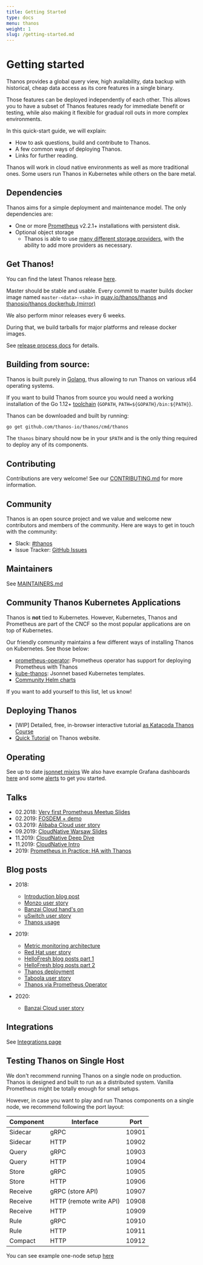 ```yaml
---
title: Getting Started
type: docs
menu: thanos
weight: 1
slug: /getting-started.md
---
```


# Getting started

Thanos provides a global query view, high availability, data backup with historical, cheap data access as its core features in a single binary.

Those features can be deployed independently of each other. This allows you to have a subset of Thanos features ready
for immediate benefit or testing, while also making it flexible for gradual roll outs in more complex environments.

In this quick-start guide, we will explain:

* How to ask questions, build and contribute to Thanos.
* A few common ways of deploying Thanos.
* Links for further reading.

Thanos will work in cloud native environments as well as more traditional ones. Some users run Thanos in Kubernetes while others on the bare metal.

## Dependencies

Thanos aims for a simple deployment and maintenance model. The only dependencies are:

* One or more [Prometheus](https://prometheus.io) v2.2.1+ installations with persistent disk.
* Optional object storage
  * Thanos is able to use [many different storage providers](storage.md), with the ability to add more providers as necessary.

## Get Thanos!

You can find the latest Thanos release [here](https://github.com/thanos-io/thanos/releases).

Master should be stable and usable. Every commit to master builds docker image named `master-<data>-<sha>` in
[quay.io/thanos/thanos](https://quay.io/repository/thanos/thanos) and [thanosio/thanos dockerhub (mirror)](https://hub.docker.com/r/thanosio/thanos)

We also perform minor releases every 6 weeks.

During that, we build tarballs for major platforms and release docker images.

See [release process docs](release-process.md) for details.

## Building from source:

Thanos is built purely in [Golang](https://golang.org/), thus allowing to run Thanos on various x64 operating systems.

If you want to build Thanos from source you would need a working installation of the Go 1.12+ [toolchain](https://github.com/golang/tools) (`GOPATH`, `PATH=${GOPATH}/bin:${PATH}`).

Thanos can be downloaded and built by running:

```bash
go get github.com/thanos-io/thanos/cmd/thanos
```

The `thanos` binary should now be in your `$PATH` and is the only thing required to deploy any of its components.

## Contributing

Contributions are very welcome! See our [CONTRIBUTING.md](/CONTRIBUTING.md) for more information.

## Community

Thanos is an open source project and we value and welcome new contributors and members
of the community. Here are ways to get in touch with the community:

* Slack: [#thanos](https://slack.cncf.io/)
* Issue Tracker: [GitHub Issues](https://github.com/thanos-io/thanos/issues)

## Maintainers

See [MAINTAINERS.md](/MAINTAINERS.md)

## Community Thanos Kubernetes Applications

Thanos is **not** tied to Kubernetes. However, Kubernetes, Thanos and Prometheus are part of the CNCF so the most popular applications are on top of Kubernetes.

Our friendly community maintains a few different ways of installing Thanos on Kubernetes. See those below:

* [prometheus-operator](https://github.com/coreos/prometheus-operator): Prometheus operator has support for deploying Prometheus with Thanos
* [kube-thanos](https://github.com/thanos-io/kube-thanos): Jsonnet based Kubernetes templates.
* [Community Helm charts](https://hub.helm.sh/charts?q=thanos)

If you want to add yourself to this list, let us know!

## Deploying Thanos

* [WIP] Detailed, free, in-browser interactive tutorial [as Katacoda Thanos Course](https://katacoda.com/bwplotka/courses/thanos)
* [Quick Tutorial](./quick-tutorial.md) on Thanos website.

## Operating

See up to date [jsonnet mixins](https://github.com/thanos-io/thanos/tree/master/mixin/thanos/README.md)
We also have example Grafana dashboards [here](/examples/dashboards/dashboards.md) and some [alerts](/examples/alerts/alerts.md) to get you started.

## Talks

* 02.2018: [Very first Prometheus Meetup Slides](https://www.slideshare.net/BartomiejPotka/thanos-global-durable-prometheus-monitoring)
* 02.2019: [FOSDEM + demo](https://fosdem.org/2019/schedule/event/thanos_transforming_prometheus_to_a_global_scale_in_a_seven_simple_steps/)
* 03.2019: [Alibaba Cloud user story](https://www.youtube.com/watch?v=ZS6zMksfipc)
* 09.2019: [CloudNative Warsaw Slides](https://docs.google.com/presentation/d/1cKpbJY3jIAtr03M-zcNujwBA38_LDj7NqE4LjNfvglE/edit?usp=sharing)
* 11.2019: [CloudNative Deep Dive](https://www.youtube.com/watch?v=qQN0N14HXPM)
* 11.2019: [CloudNative Intro](https://www.youtube.com/watch?v=m0JgWlTc60Q)
* 2019: [Prometheus in Practice: HA with Thanos](https://www.slideshare.net/ThomasRiley45/prometheus-in-practice-high-availability-with-thanos-devopsdays-edinburgh-2019)

## Blog posts

* 2018:

  * [Introduction blog post](https://improbable.io/games/blog/thanos-prometheus-at-scale)
  * [Monzo user story](https://monzo.com/blog/2018/07/27/how-we-monitor-monzo)
  * [Banzai Cloud hand's on](https://banzaicloud.com/blog/hands-on-thanos/)
  * [uSwitch user story](https://medium.com/uswitch-labs/making-prometheus-more-awesome-with-thanos-fbec8c6c28ad)
  * [Thanos usage](https://www.infracloud.io/thanos-ha-scalable-prometheus/)

* 2019:

  * [Metric monitoring architecture](https://improbable.io/blog/thanos-architecture-at-improbable)
  * [Red Hat user story](https://blog.openshift.com/federated-prometheus-with-thanos-receive/)
  * [HelloFresh blog posts part 1](https://engineering.hellofresh.com/monitoring-at-hellofresh-part-1-architecture-677b4bd6b728)
  * [HelloFresh blog posts part 2](https://engineering.hellofresh.com/monitoring-at-hellofresh-part-2-operating-the-monitoring-system-8175cd939c1d)
  * [Thanos deployment](https://www.metricfire.com/blog/ha-kubernetes-monitoring-using-prometheus-and-thanos)
  * [Taboola user story](https://engineering.taboola.com/monitoring-and-metering-scale/)
  * [Thanos via Prometheus Operator](https://kkc.github.io/2019/02/10/prometheus-operator-with-thanos/)

* 2020:

  * [Banzai Cloud user story](https://banzaicloud.com/blog/multi-cluster-monitoring/)

## Integrations

See [Integrations page](./integrations.md)

## Testing Thanos on Single Host

We don't recommend running Thanos on a single node on production.
Thanos is designed and built to run as a distributed system.
Vanilla Prometheus might be totally enough for small setups.

However, in case you want to play and run Thanos components
on a single node, we recommend following the port layout:

| Component | Interface               | Port  |
| --------- | ----------------------- | ----- |
| Sidecar   | gRPC                    | 10901 |
| Sidecar   | HTTP                    | 10902 |
| Query     | gRPC                    | 10903 |
| Query     | HTTP                    | 10904 |
| Store     | gRPC                    | 10905 |
| Store     | HTTP                    | 10906 |
| Receive   | gRPC (store API)        | 10907 |
| Receive   | HTTP (remote write API) | 10908 |
| Receive   | HTTP                    | 10909 |
| Rule      | gRPC                    | 10910 |
| Rule      | HTTP                    | 10911 |
| Compact   | HTTP                    | 10912 |

You can see example one-node setup [here](/scripts/quickstart.sh)

